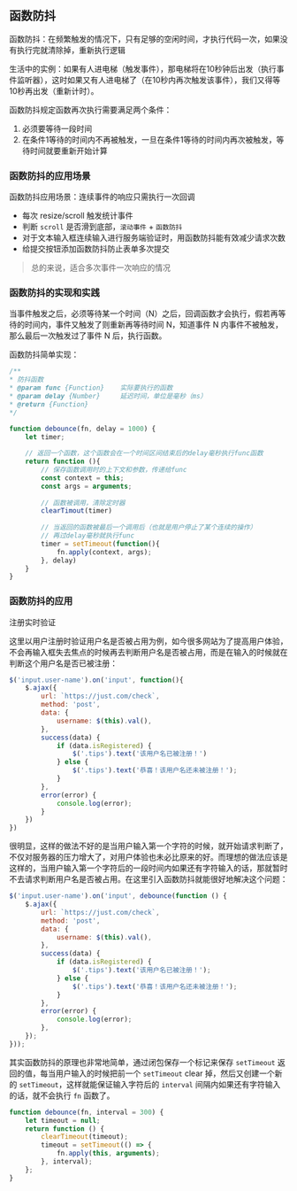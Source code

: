 ## 函数防抖

函数防抖：在频繁触发的情况下，只有足够的空闲时间，才执行代码一次，如果没有执行完就清除掉，重新执行逻辑

生活中的实例：如果有人进电梯（触发事件），那电梯将在10秒钟后出发（执行事件监听器），这时如果又有人进电梯了（在10秒内再次触发该事件），我们又得等10秒再出发（重新计时）。

函数防抖规定函数再次执行需要满足两个条件：

1. 必须要等待一段时间
2. 在条件1等待的时间内不再被触发，一旦在条件1等待的时间内再次被触发，等待时间就要重新开始计算

### 函数防抖的应用场景

函数防抖应用场景：连续事件的响应只需执行一次回调

- 每次 resize/scroll 触发统计事件
- 判断 `scroll` 是否滑到底部，`滚动事件` + `函数防抖`
- 对于文本输入框连续输入进行服务端验证时，用函数防抖能有效减少请求次数
- 给提交按钮添加函数防抖防止表单多次提交

> 总的来说，适合多次事件一次响应的情况

### 函数防抖的实现和实践

当事件触发之后，必须等待某一个时间（N）之后，回调函数才会执行，假若再等待的时间内，事件又触发了则重新再等待时间 N，知道事件 N 内事件不被触发，那么最后一次触发过了事件 N 后，执行函数。

函数防抖简单实现：

```js
/**
* 防抖函数
* @param func {Function}	实际要执行的函数
* @param delay {Number}		延迟时间，单位是毫秒（ms）
* @return {Function}
*/

function debounce(fn, delay = 1000) {
    let timer;
    
    // 返回一个函数，这个函数会在一个时间区间结束后的delay毫秒执行func函数
    return function (){
        // 保存函数调用时的上下文和参数，传递给func
        const context = this;
        const args = arguments;
        
        // 函数被调用，清除定时器
        clearTimout(timer)
        
        // 当返回的函数被最后一个调用后（也就是用户停止了某个连续的操作）
        // 再过delay毫秒就执行func
        timer = setTimeout(function(){
            fn.apply(context, args);
        }, delay)
    }
}
```

### 函数防抖的应用

注册实时验证

这里以用户注册时验证用户名是否被占用为例，如今很多网站为了提高用户体验，不会再输入框失去焦点的时候再去判断用户名是否被占用，而是在输入的时候就在判断这个用户名是否已被注册：

```js
$('input.user-name').on('input', function(){
    $.ajax({
        url: `https://just.com/check`,
        method: 'post',
        data: {
            username: $(this).val(),
        },
        success(data) {
            if (data.isRegistered) {
                $('.tips').text('该用户名已被注册！')
            } else {
                $('.tips').text('恭喜！该用户名还未被注册！');
            }
        },
        error(error) {
            console.log(error);
        }
    })
})
```

很明显，这样的做法不好的是当用户输入第一个字符的时候，就开始请求判断了，不仅对服务器的压力增大了，对用户体验也未必比原来的好。而理想的做法应该是这样的，当用户输入第一个字符后的一段时间内如果还有字符输入的话，那就暂时不去请求判断用户名是否被占用。在这里引入函数防抖就能很好地解决这个问题：

```js
$('input.user-name').on('input', debounce(function () {
    $.ajax({
        url: `https://just.com/check`,
        method: 'post',
        data: {
            username: $(this).val(),
        },
        success(data) {
            if (data.isRegistered) {
                $('.tips').text('该用户名已被注册！');
            } else {
                $('.tips').text('恭喜！该用户名还未被注册！');
            }
        },
        error(error) {
            console.log(error);
        },
    });
}));
```

其实函数防抖的原理也非常地简单，通过闭包保存一个标记来保存 `setTimeout` 返回的值，每当用户输入的时候把前一个 `setTimeout` clear 掉，然后又创建一个新的 `setTimeout`，这样就能保证输入字符后的 `interval` 间隔内如果还有字符输入的话，就不会执行 `fn` 函数了。

```js
function debounce(fn, interval = 300) {
    let timeout = null;
    return function () {
        clearTimeout(timeout);
        timeout = setTimeout(() => {
            fn.apply(this, arguments);
        }, interval);
    };
}
```

